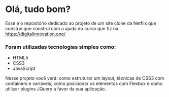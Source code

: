 # Olá, tudo bom?

Esse é o repositório dedicado ao projeto de um site clone da Netflix que construi que construí com a ajuda do curso que fiz na https://digitalinnovation.one/

### Foram utilizadas tecnologias simples como:

* HTML5 
* CSS3
* JavaScript

Nesse projeto você verá: como estruturar um layout, técnicas de CSS3 com containers e variáveis, como posicionar os elementos com Flexbox e como utilizar plugins JQuery a favor da sua aplicação.
